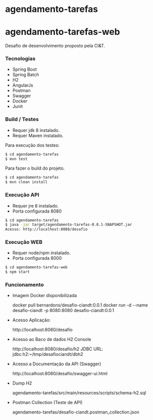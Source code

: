 # agendamento-tarefas
# agendamento-tarefas-web

Desafio de desenvolvimento proposto pela CI&T.

### Tecnologias

  - Spring Boot
  - Spring Batch
  - H2 
  - AngularJs
  - Postman
  - Swagger
  - Docker
  - Junit
  
  
### Build / Testes 

 - Requer jdk 8 instalado.
 - Requer Maven instalado.


Para execução dos testes:

```sh
$ cd agendamento-tarefas
$ mvn test
```

Para fazer o build do projeto.

```sh
$ cd agendamento-tarefas
$ mvn clean install
```

### Execução API


 - Requer jre 8 instalado.
 - Porta configurada 8080

```sh
$ cd agendamento-tarefas
$ java -jar target/agendamento-tarefas-0.0.1-SNAPSHOT.jar
Acesso: http://localhost:8088/desafio
```

### Execução WEB


 - Requer node/npm instalado.
 - Porta configurada 8000

```sh
$ cd agendamento-tarefas-web
$ npm start
```

### Funcionamento

 - Imagem Docker disponibilizada
 
	docker pull bernardons/desafio-ciandt:0.0.1
	docker run -d --name desafio-ciandt -p 8080:8080 desafio-ciandt:0.0.1 

 - Acesso Aplicação:
 
	http://localhost:8080/desafio

 - Acesso ao Baco de dados H2 Console
 
	http://localhost:8080/desafio/h2
	JDBC URL: jdbc:h2:~/tmp/desafiociandt/dbh2

 - Acesso a Documentação da API (Swagger)
 
	http://localhost:8080/desafio/swagger-ui.html
 
 - Dump H2
 
	agendamento-tarefas/src/main/resources/scripts/schema-h2.sql

 - Postman Collection (Teste de API)
 
	agendamento-tarefas/desafio-ciandt.postman_collection.json










